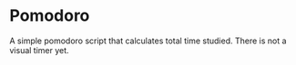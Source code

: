 # Pomodoro

A simple pomodoro script that calculates total time studied. There is not a visual timer yet. 
